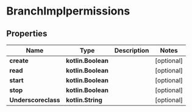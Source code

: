 
# BranchImplpermissions

## Properties
Name | Type | Description | Notes
------------ | ------------- | ------------- | -------------
**create** | **kotlin.Boolean** |  |  [optional]
**read** | **kotlin.Boolean** |  |  [optional]
**start** | **kotlin.Boolean** |  |  [optional]
**stop** | **kotlin.Boolean** |  |  [optional]
**Underscoreclass** | **kotlin.String** |  |  [optional]



